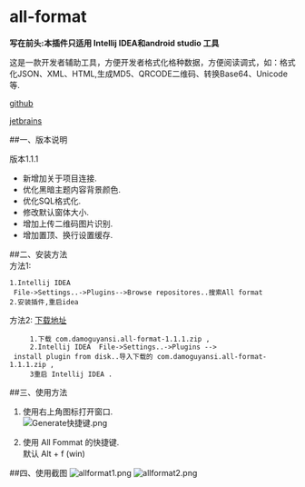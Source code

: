 # all-format

**写在前头:本插件只适用 Intellij IDEA和android studio  工具**  


这是一款开发者辅助工具，方便开发者格式化格种数据，方便阅读调式，如：格式化JSON、XML、HTML,生成MD5、QRCODE二维码、转换Base64、Unicode等.

  [github](https://github.com/damoguyansi/all-format)
  
  [jetbrains](https://plugins.jetbrains.com/plugin/10962-all-format)
  

##一、版本说明

版本1.1.1
> 
* 新增加关于项目连接.
* 优化黑暗主题内容背景颜色.
* 优化SQL格式化.
* 修改默认窗体大小.
* 增加上传二维码图片识别.
* 增加置顶、换行设置缓存.


##二、安装方法   
方法1:
~~~
1.Intellij IDEA 
 File->Settings..->Plugins-->Browse repositores..搜索All format
2.安装插件,重启idea
~~~

方法2: [下载地址](https://plugins.jetbrains.com/plugin/10962-all-format/versions)
~~~
     1.下载 com.damoguyansi.all-format-1.1.1.zip ,  
     2.Intellij IDEA  File->Settings..->Plugins -->
 install plugin from disk..导入下载的 com.damoguyansi.all-format-1.1.1.zip ,
     3重启 Intellij IDEA .
~~~

##三、使用方法
1. 使用右上角图标打开窗口.  
![Generate快捷键.png](https://plugins.jetbrains.com/files/10962/screenshot_23730.png)
 
2. 使用 All Fommat 的快捷键.  
默认 Alt + f (win)


##四、使用截图
![allformat1.png](https://plugins.jetbrains.com/files/10962/screenshot_23549.png)
![allformat2.png](https://plugins.jetbrains.com/files/10962/screenshot_23550.png)
